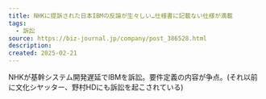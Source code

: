 ```yaml
---
title: NHKに提訴された日本IBMの反論が生々しい…仕様書に記載ない仕様が満載
tags:
  - 訴訟
source: https://biz-journal.jp/company/post_386528.html
description: 
created: 2025-02-21
---
```

NHKが基幹システム開発遅延でIBMを訴訟。要件定義の内容が争点。(それ以前に文化シヤッター、野村HDにも訴訟を起こされている)